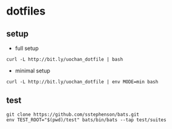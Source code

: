 # dotfiles

## setup

 * full setup
```
curl -L http://bit.ly/uochan_dotfile | bash
```
 * minimal setup
```
curl -L http://bit.ly/uochan_dotfile | env MODE=min bash
```

## test

```
git clone https://github.com/sstephenson/bats.git
env TEST_ROOT="$(pwd)/test" bats/bin/bats --tap test/suites
```
